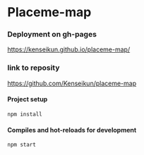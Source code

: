 # Placeme-map

### Deployment on gh-pages

https://kenseikun.github.io/placeme-map/

### link to reposity
https://github.com/Kenseikun/placeme-map

#### Project setup
```
npm install
```
#### Compiles and hot-reloads for development
```
npm start

